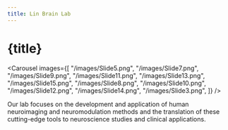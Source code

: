 ```yaml
---
title: Lin Brain Lab
---
```


<script lang="ts">
    import Carousel from "$lib/components/Carousel.svelte";
</script>

# {title}

<Carousel images={[
    "/images/Slide5.png",
    "/images/Slide7.png",
    "/images/Slide9.png",
    "/images/Slide11.png",
    "/images/Slide13.png",
    "/images/Slide15.png",
    "/images/Slide8.png",
    "/images/Slide10.png",
    "/images/Slide12.png",
    "/images/Slide14.png",
    "/images/Slide3.png",
]} />


Our lab focuses on the development and application of human neuroimaging and neuromodulation methods and the translation of these cutting-edge tools to neuroscience studies and clinical applications. 